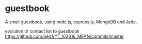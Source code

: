 # guestbook
A small guestbook, using node.js, express.js, MongoDB and Jade.

evolution of contact list to guestbook
https://github.com/ge01/YT_102616_MEAN/commits/master

